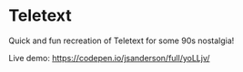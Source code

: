# Teletext
Quick and fun recreation of Teletext for some 90s nostalgia!

Live demo: https://codepen.io/jsanderson/full/yoLLjv/
